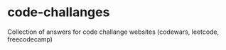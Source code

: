 # code-challanges

Collection of answers for code challange websites (codewars, leetcode, freecodecamp)
